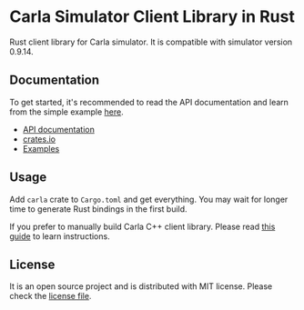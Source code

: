 # Carla Simulator Client Library in Rust

Rust client library for Carla simulator. It is compatible with
simulator version 0.9.14.

## Documentation

To get started, it's recommended to read the API documentation and
learn from the simple example [here](carla/examples/spawn.rs).

- [API documentation](https://docs.rs/carla)
- [crates.io](https://crates.io/crates/carla)
- [Examples](carla/examples)

## Usage

Add `carla` crate to `Cargo.toml` and get everything. You may wait for
longer time to generate Rust bindings in the first build.

If you prefer to manually build Carla C++ client library. Please read
 [this guide](doc/use_prebuilt_client_lib.md) to learn instructions.


## License

It is an open source project and is distributed with MIT
license. Please check the [license file](LICENSE.txt).

